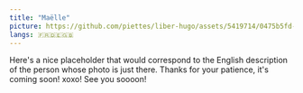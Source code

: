```yaml
---
title: "Maëlle"
picture: https://github.com/piettes/liber-hugo/assets/5419714/0475b5fd-b1b5-42fc-a81b-820d62dea40c
langs: 🇫🇷🇩🇪🇬🇧
---
```


Here's a nice placeholder that would correspond to the English description of the person whose photo is just there.
Thanks for your patience, it's coming soon! xoxo!
See you soooon!
